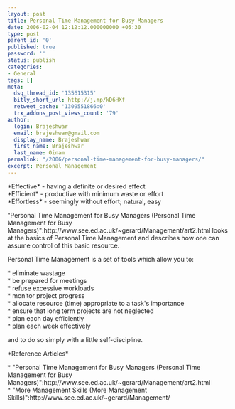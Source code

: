 ```yaml
---
layout: post
title: Personal Time Management for Busy Managers
date: 2006-02-04 12:12:12.000000000 +05:30
type: post
parent_id: '0'
published: true
password: ''
status: publish
categories:
- General
tags: []
meta:
  dsq_thread_id: '135615315'
  bitly_short_url: http://j.mp/kD6HXf
  retweet_cache: '1309551866:0'
  trx_addons_post_views_count: '79'
author:
  login: Brajeshwar
  email: brajeshwar@gmail.com
  display_name: Brajeshwar
  first_name: Brajeshwar
  last_name: Oinam
permalink: "/2006/personal-time-management-for-busy-managers/"
excerpt: Personal Management
---
```

<p>*Effective* - having a definite or desired effect<br />
*Efficient* - productive with minimum waste or effort<br />
*Effortless* - seemingly without effort; natural, easy</p>
<p>"Personal Time Management for Busy Managers (Personal Time Management for Busy Managers)":http://www.see.ed.ac.uk/~gerard/Management/art2.html looks at the basics of Personal Time Management and describes how one can assume control of this basic resource.</p>
<p>Personal Time Management is a set of tools which allow you to:</p>
<p>* eliminate wastage<br />
* be prepared for meetings<br />
* refuse excessive workloads<br />
* monitor project progress<br />
* allocate resource (time) appropriate to a task's importance<br />
* ensure that long term projects are not neglected<br />
* plan each day efficiently<br />
* plan each week effectively</p>
<p>and to do so simply with a little self-discipline.</p>
<p>*Reference Articles*</p>
<p>* "Personal Time Management for Busy Managers (Personal Time Management for Busy Managers)":http://www.see.ed.ac.uk/~gerard/Management/art2.html<br />
* "More Management Skills (More Management Skills)":http://www.see.ed.ac.uk/~gerard/Management/</p>
